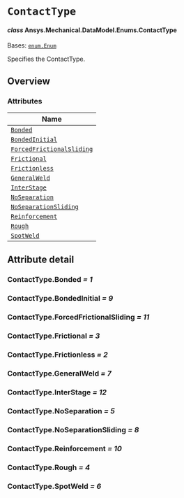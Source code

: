 # `ContactType`

<a id="ansys.mechanical.stubs.v241.Ansys.Mechanical.DataModel.Enums.ContactType"></a>

#### *class* Ansys.Mechanical.DataModel.Enums.ContactType

Bases: [`enum.Enum`](https://docs.python.org/3/library/enum.html#enum.Enum)

Specifies the ContactType.

<!-- !! processed by numpydoc !! -->

<a id="overview"></a>

## Overview

### Attributes

| Name |
| ------------------------------------------------------------------- |
| [`Bonded`](#ContactType.Bonded) |
| [`BondedInitial`](#ContactType.BondedInitial) |
| [`ForcedFrictionalSliding`](#ContactType.ForcedFrictionalSliding) |
| [`Frictional`](#ContactType.Frictional) |
| [`Frictionless`](#ContactType.Frictionless) |
| [`GeneralWeld`](#ContactType.GeneralWeld) |
| [`InterStage`](#ContactType.InterStage) |
| [`NoSeparation`](#ContactType.NoSeparation) |
| [`NoSeparationSliding`](#ContactType.NoSeparationSliding) |
| [`Reinforcement`](#ContactType.Reinforcement) |
| [`Rough`](#ContactType.Rough) |
| [`SpotWeld`](#ContactType.SpotWeld) |

<a id="attribute-detail"></a>

## Attribute detail

<a id="ContactType.Bonded"></a>

### ContactType.Bonded *= 1*

<a id="ContactType.BondedInitial"></a>

### ContactType.BondedInitial *= 9*

<a id="ContactType.ForcedFrictionalSliding"></a>

### ContactType.ForcedFrictionalSliding *= 11*

<a id="ContactType.Frictional"></a>

### ContactType.Frictional *= 3*

<a id="ContactType.Frictionless"></a>

### ContactType.Frictionless *= 2*

<a id="ContactType.GeneralWeld"></a>

### ContactType.GeneralWeld *= 7*

<a id="ContactType.InterStage"></a>

### ContactType.InterStage *= 12*

<a id="ContactType.NoSeparation"></a>

### ContactType.NoSeparation *= 5*

<a id="ContactType.NoSeparationSliding"></a>

### ContactType.NoSeparationSliding *= 8*

<a id="ContactType.Reinforcement"></a>

### ContactType.Reinforcement *= 10*

<a id="ContactType.Rough"></a>

### ContactType.Rough *= 4*

<a id="ContactType.SpotWeld"></a>

### ContactType.SpotWeld *= 6*


